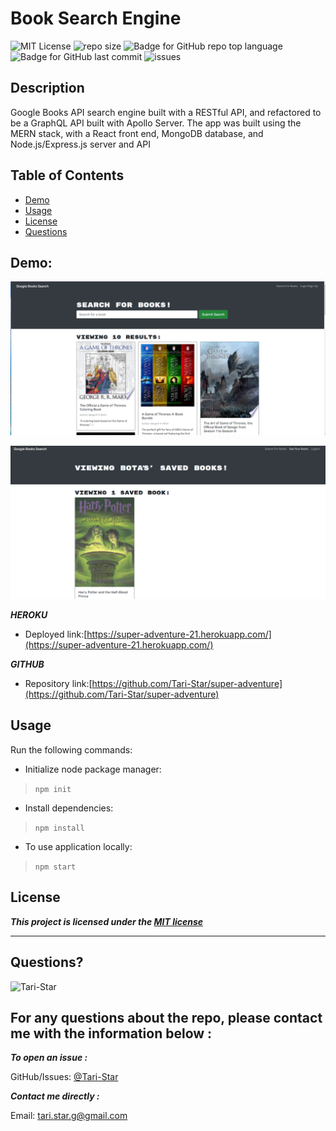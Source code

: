 # Book Search Engine


![MIT License](https://img.shields.io/badge/license-MIT-red)
![repo size](https://img.shields.io/github/repo-size/Tari-Star/super-adventure?style=flat&logo=appveyor)
![Badge for GitHub repo top language](https://img.shields.io/github/languages/top/Tari-Star/super-adventure?style=flat&logo=appveyor)
![Badge for GitHub last commit](https://img.shields.io/github/last-commit/Tari-Star/super-adventure?style=flat&logo=appveyor)
![issues](https://img.shields.io/github/issues/Tari-Star/super-adventure?style=flat&logo=appveyor)

## Description 
 Google Books API search engine built with a RESTful API, and refactored to be a GraphQL API built with Apollo Server. The app was built using the MERN stack, with a React front end, MongoDB database, and Node.js/Express.js server and API

##  Table of Contents

* [Demo](#demo)
* [Usage](#usage)
* [License](#license)
* [Questions](#questions)

## Demo:

![screenshot](./client/image/searchbooks.png)

![screenshot](./client/image/searchbooks1.png)

***HEROKU***

* Deployed link:[https://super-adventure-21.herokuapp.com/](https://super-adventure-21.herokuapp.com/)

***GITHUB***

* Repository link:[https://github.com/Tari-Star/super-adventure](https://github.com/Tari-Star/super-adventure)


## Usage
Run the following commands:

* Initialize node package manager:

 > `npm init`

* Install dependencies:

>`npm install`

* To use application locally:

>`npm start`

## License

    
***This project is licensed under the [MIT license](https://choosealicense.com/licenses/mit)***
    
---
   
 ## Questions?

   
  <img src="https://avatars.githubusercontent.com/u/89365355?v=4" alt="Tari-Star" width="40%" />
  
  For any questions about the repo, please contact me with the information below :
  ---
  
 ***To open an issue :***
 
 GitHub/Issues: [@Tari-Star](https://github.com/Tari-Star/super-adventure/issues)

 ***Contact me directly :***
  
 Email: [tari.star.g@gmail.com](mailto:tari.star.g@gmail.com)
